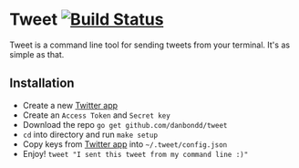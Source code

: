 # Tweet [![Build Status](https://travis-ci.org/danbondd/tweet.svg?branch=master)](https://travis-ci.org/danbondd/tweet)

Tweet is a command line tool for sending tweets from your terminal. It's as simple as that.

## Installation

* Create a new [Twitter app](https://apps.twitter.com/)
* Create an `Access Token` and `Secret key`
* Download the repo `go get github.com/danbondd/tweet`
* `cd` into directory and run `make setup`
* Copy keys from [Twitter app](https://apps.twitter.com/) into `~/.tweet/config.json`
* Enjoy! `tweet "I sent this tweet from my command line :)"`

